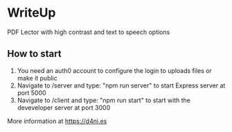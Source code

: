 # WriteUp
PDF Lector with high contrast and text to speech options

## How to start
1. You need an auth0 account to configure the login to uploads files or make it public
2. Navigate to /server and type: "npm run server" to start Express server at port 5000
3. Navigate to /client and type: "npm run start" to start with the deveveloper server at port 3000

More information at https://d4ni.es

